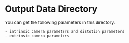 # Output Data Directory

You can get the following parameters in this directory.

    - intrinsic camera parameters and distotion parameters
    - extrinsic camera parameters
